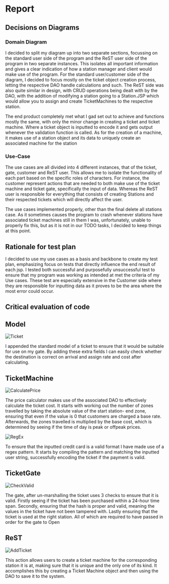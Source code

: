 # Report

## Decisions on Diagrams

### Domain Diagram

I decided to split my diagram up into two separate sections, focussing on the standard user side of the program and the ReST user side of the program in two separate instances. This isolates all important information and gives a clear indication of how a station manager and client would make use of the program. For the standard user/customer side of the diagram, I decided to focus mostly on the ticket object creation process, letting the respective DAO handle calculations and such. The ReST side was also quite similar in design, with CRUD operations being dealt with by the DAO, with the addition of modifying a station going to a Station.JSP which would allow you to assign and create TicketMachines to the respective station.

The end product completely met what I gad set out to achieve and functions mostly the same, with only the minor change in creating a ticket and ticket machine. Where a ticket object is inputted to encode it and gets output whenever the validation function is called. As for the creation of a machine, it makes use of a station object and its data to uniquely create an associated machine for the station

### Use-Case

The use cases are all divided into 4 different instances, that of the ticket, gate, customer and ReST user. This allows me to isolate the functionality of each part based on the specific roles of characters. For instance, the customer represent actions that are needed to both make use of the ticket machine and ticket gate, specifically the input of data. Whereas the ReST user is responsible for everything that consists of creating Stations and their respected tickets which will directly affect the user.

The use cases implemented properly, other than the final delete all stations case. As it sometimes causes the program to crash whenever stations have associated ticket machines still in them I was, unfortunately, unable to properly fix this, but as it is not in our TODO tasks, I decided to keep things at this point.

## Rationale for test plan

I decided to use my use cases as a basis and backbone to create my test plan, emphasizing focus on tests that directly influence the end result of each jsp. I tested both successful and purposefully unsuccessful test to ensure that my program was working as intended at met the criteria of my Use cases. These test are especially extensive in the Customer side where they are responsible for inputting data as it proves to be the area where the most error could occur.

## Critical evaluation of code

## Model

![Ticket](assets\Ticket.png)

I appended the standard model of a ticket to ensure that it would be suitable for use on my gate. By adding these extra fields I can easily check whether the destination is correct on arrival and assign rate and cost after calculating.

## TicketMachine

![CalculatePrice](assets\CalculatePrice.png)

The price calculator makes use of the associated DAO to effectively calculate the ticket cost. It starts with working out the number of zones travelled by taking the absolute value of the start station- end zone, ensuring that even if the value is 0 that customers are charged a base rate. Afterwards, the zones travelled is multiplied by the base cost, which is determined by seeing if the time of day is peak or offpeak prices.

![RegEx](assets\RegEx.png)

To ensure that the inputted credit card is a valid format I have made use of a regex pattern. It starts by compiling the pattern and matching the inputted user string, successfully encoding the ticket if the payment is valid.

## TicketGate

![CheckValid](assets\CheckValid.png)

The gate, after un-marshalling the ticket uses 3 checks to ensure that it is valid. Firstly seeing if the ticket has been purchased within a 24-hour time span. Secondly, ensuring that the hash is proper and valid, meaning the values in the ticket have not been tampered with. Lastly ensuring that the ticket is used at the right station. All of which are required to have passed in order for the gate to Open

## ReST

![AddTicket](assets\AddTicketMachine.png)

This action allows users to create a ticket machine for the corresponding station it is at, making sure that it is unique and the only one of its kind. It accomplishes this by creating a Ticket Machine object and then using the DAO to save it to the system.
